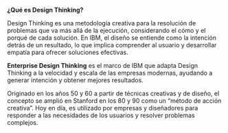 **¿Qué es Design Thinking?**  

Design Thinking es una metodología creativa para la resolución de problemas que va más allá de la ejecución, considerando el cómo y el porqué de cada solución. En IBM, el diseño se entiende como la intención detrás de un resultado, lo que implica comprender al usuario y desarrollar empatía para ofrecer soluciones efectivas.  

**Enterprise Design Thinking** es el marco de IBM que adapta Design Thinking a la velocidad y escala de las empresas modernas, ayudando a generar intención y obtener mejores resultados.  

Originado en los años 50 y 60 a partir de técnicas creativas y de diseño, el concepto se amplió en Stanford en los 80 y 90 como un “método de acción creativa”. Hoy en día, es utilizado por empresas y diseñadores para responder a las necesidades de los usuarios y resolver problemas complejos.